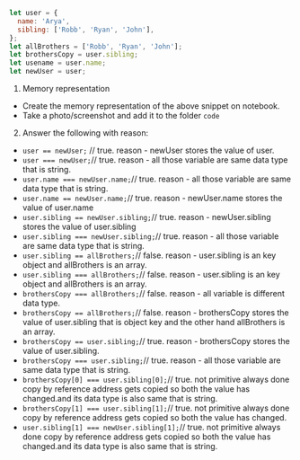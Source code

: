 ```js
let user = {
  name: 'Arya',
  sibling: ['Robb', 'Ryan', 'John'],
};
let allBrothers = ['Robb', 'Ryan', 'John'];
let brothersCopy = user.sibling;
let usename = user.name;
let newUser = user;
```

1. Memory representation

- Create the memory representation of the above snippet on notebook.
- Take a photo/screenshot and add it to the folder `code`

<!-- To add this image here use ![name](./hello.jpg) -->

2. Answer the following with reason:

- `user == newUser;` // true. reason - newUser stores the value of user.
- `user === newUser;`// true. reason - all those variable are same data type that is string.
- `user.name === newUser.name;`// true. reason - all those variable are same data type that is string.
- `user.name == newUser.name;`// true. reason - newUser.name stores the value of user.name
- `user.sibling == newUser.sibling;`// true. reason - newUser.sibling stores the value of user.sibling
- `user.sibling === newUser.sibling;`//  true. reason - all those variable are same data type that is string.
- `user.sibling == allBrothers;`// false. reason - user.sibling is an key object and allBrothers is an array.
- `user.sibling === allBrothers;`// false. reason - user.sibling is an key object and allBrothers is an array.
- `brothersCopy === allBrothers;`// false. reason - all variable is different data type.
- `brothersCopy == allBrothers;`// false. reason - brothersCopy stores the value of user.sibling that is object key and the other hand allBrothers is an array. 
- `brothersCopy == user.sibling;`// true. reason - brothersCopy stores the value of user.sibling.
- `brothersCopy === user.sibling;`// true. reason - all those variable are same data type that is string.
- `brothersCopy[0] === user.sibling[0];`// true. not primitive always done copy by reference address gets copied so both the value has changed.and its data type is also same that is string.
- `brothersCopy[1] === user.sibling[1];`// true. not primitive always done copy by reference address gets copied so both the value has changed.
- `user.sibling[1] === newUser.sibling[1];`// true. not primitive always done copy by reference address gets copied so both the value has changed.and its data type is also same that is string.
